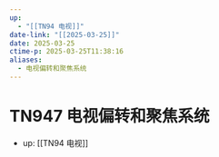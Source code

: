 ```yaml
---
up:
  - "[[TN94 电视]]"
date-link: "[[2025-03-25]]"
date: 2025-03-25
ctime-p: 2025-03-25T11:38:16
aliases:
  - 电视偏转和聚焦系统
---
```


# TN947 电视偏转和聚焦系统

- up: [[TN94 电视]]
